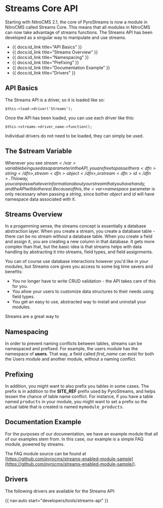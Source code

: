 # Streams Core API

Starting with NitroCMS 2.1, the core of PyroStreams is now a module in NitroCMS called Streams Core. This means that all modules in NitroCMS can now take advantage of streams functions. The Streams API has been developed as a singular way to manipulate and use streams.

* {{ docs:id_link title="API Basics" }}
* {{ docs:id_link title="Streams Overview" }}
* {{ docs:id_link title="Namespacing" }}
* {{ docs:id_link title="Prefixing" }}
* {{ docs:id_link title="Documentation Example" }}
* {{ docs:id_link title="Drivers" }}

</div>
<div class="doc_content">

## API Basics

The Streams API is a driver, so it is loaded like so:

	$this->load->driver('Streams');
	
Once the API has been loaded, you can use each driver like this:

	$this->streams->driver_name->function();

Individual drivers do not need to be loaded, they can simply be used.

## The $stream Variable

Whenever you see <var>$stream</var> variable being used as a parameter in the API, you are free to pass either a <dfn>string</dfn>, stream <dfn>object</dfn>, or stream <dfn>id</dfn>. This way, you can pass whatever information about your stream that you have handy, and the API will do the rest. Because of this, the <var>$namespace</var> parameter is only necessary when passing a <dfn>string</dfn>, since bother <dfn>object</dfn> and <dfn>id</dfn> will have namespace data associated with it.

## Streams Overview

In a progamming sense, the streams concept is essentially a database abstraction layer. When you create a stream, you create a database table - there can be no stream without a database table. When you create a field and assign it, you are creating a new column in that database. It gets more complex than that, but the basic idea is that streams helps with data handling by abstracting it into streams, field types, and field assignments.

You can of course use database interactions however you'd like in your modules, but Streams core gives you access to some big time savers and benefits:

* You no longer have to write CRUD validation - the API takes care of this for you.
* You allow your users to customize data structures to their needs using field types.
* You get an easy to use, abstracted way to install and uninstall your modules.

Streams are a great way to 

## Namespacing

In order to prevent naming conflicts between tables, streams can be namespaced and prefixed. For example, the users module has the namespace of **users**. That way, a field called _first\_name_ can exist for both the Users module and another module, without a naming conflict.

## Prefixing

In addition, you might want to also prefix you tables in some cases. The prefix is in addition to the **SITE\_REF** prefix used by PyroStreams, and helps lessen the chance of table name conflict. For instance, if you have a table named <samp>products</samp> in your module, you might want to set a prefix so the actual table that is created is named <samp>mymodule_products</samp>.

## Documentation Example

For the purposes of our documentation, we have an example module that all of our examples stem from. In this case, our example is a simple FAQ module, powered by streams.

The FAQ module source can be found at [https://github.com/pyrocms/streams-enabled-module-sample](https://github.com/pyrocms/streams-enabled-module-sample/).

## Drivers

The following drivers are available for the Streams API:

{{ nav:auto start="developers/tools/streams-api" }}
